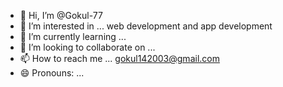 - 👋 Hi, I’m @Gokul-77
- 👀 I’m interested in ... web development and app development
- 🌱 I’m currently learning ...
- 💞️ I’m looking to collaborate on ...
- 📫 How to reach me ... gokul142003@gmail.com
- 😄 Pronouns: ...

<!---
Gokul-77/Gokul-77 is a ✨ special ✨ repository because its `README.md` (this file) appears on your GitHub profile.
You can click the Preview link to take a look at your changes.
--->
